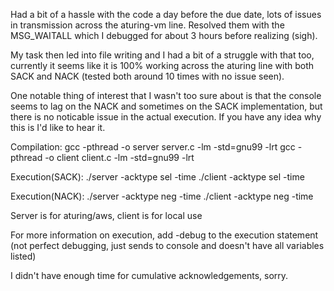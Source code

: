 Had a bit of a hassle with the code a day before the due date, lots of issues in transmission across the aturing-vm line. Resolved them with the MSG_WAITALL which I debugged for about 3 hours before realizing (sigh).

My task then led into file writing and I had a bit of a struggle with that too, currently it seems like it is 100% working across the aturing line with both SACK and NACK (tested both around 10 times with no issue seen).

One notable thing of interest that I wasn't too sure about is that the console seems to lag on the NACK and sometimes on the SACK implementation, but there is no noticable issue in the actual execution. If you have any idea why this is I'd like to hear it.

Compilation: 
gcc -pthread -o server server.c -lm -std=gnu99 -lrt
gcc -pthread -o client client.c -lm -std=gnu99 -lrt

Execution(SACK):
./server -acktype sel -time
./client -acktype sel -time

Execution(NACK):
./server -acktype neg -time
./client -acktype neg -time

Server is for aturing/aws, client is for local use

For more information on execution, add -debug to the execution statement (not perfect debugging, just sends to console and doesn't have all variables listed)

I didn't have enough time for cumulative acknowledgements, sorry.
